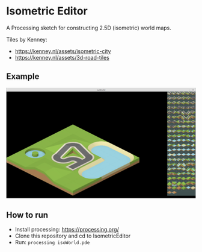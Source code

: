 # Isometric Editor

A Processing sketch for constructing 2.5D (isometric) world maps. 

Tiles by Kenney:
- https://kenney.nl/assets/isometric-city
- https://kenney.nl/assets/3d-road-tiles

## Example
![Isometric world](https://github.com/ss73/IsometricEditor/blob/master/screenshot.png?raw=true)

## How to run

- Install processing: https://processing.org/
- Clone this repository and cd to IsometricEditor
- Run: `processing isoWorld.pde`
 
